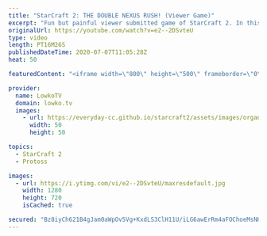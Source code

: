 ```yaml
---
title: "StarCraft 2: THE DOUBLE NEXUS RUSH! (Viewer Game)"
excerpt: "Fun but painful viewer submitted game of StarCraft 2. In this Silver League match of Terran versus Protoss we see the Protoss going for the fabled Nexus Rush.  Support my work: http://www.patreon.com/lowkotv  If you have an awesome game of StarCraft 2 that you would like me to cast, you can submit the"
originalUrl: https://youtube.com/watch?v=e2--2DSvteU
type: video
length: PT16M26S
publishedDateTime: 2020-07-07T11:05:28Z
heat: 50

featuredContent: "<iframe width=\"800\" height=\"500\" frameborder=\"0\" src=\"https://www.youtube.com/embed/e2--2DSvteU\" allow=\"accelerometer; autoplay; encrypted-media; gyroscope; picture-in-picture\" allowfullscreen></iframe>"

provider:
  name: LowkoTV
  domain: lowko.tv
  images:
    - url: https://everyday-cc.github.io/starcraft2/assets/images/organizations/lowko.tv-50x50.jpg
      width: 50
      height: 50

topics:
  - StarCraft 2
  - Protoss

images:
  - url: https://i.ytimg.com/vi/e2--2DSvteU/maxresdefault.jpg
    width: 1280
    height: 720
    isCached: true

secured: "Bz8iyCh621B4gJam0aWpOv5Vg+KxdLS3ClH11U/iLG6awErRm4aFOChoeMsNHztocIyqYhlS3LCn7+0jGvZKLt1yuKYinc1L109d6ay40X4zXbLmFtR6v4b6PTtbidZAkVfxtKyIW+RhWGO7i6QqOC+1mMer8dvZOfhMpLklbXHrBm0Cv1Lu0WdKZ3h340cr30m/KzVWGV6MOTVRXO64Giy8aPOmXlHtoZhbfHmh1aIoUWoyfo8yCuW1PGTcHxxd7THPPMuBfSwrUnaxv07Gg3W+FD1hM28oi2nB+aEz5Cd85hZm/isjFkRU6auyE+m3vRFlxenCVE49GsGzmi06IX3CnBce3f2BjdMldPh8h1A92j9y20l0Jsgm89w5c+Agw2B/tqiKH7BprYlaUlJlV8i0xIpe2yJZwaXFc/dWyiC8T0jq1y9d87wLlobfpoal;NhnmrpFRxZ8jEkHm66qpOw=="
---
```


